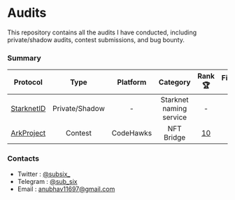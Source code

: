 # Audits
This repository contains all the audits I have conducted, including private/shadow audits, contest submissions, and bug bounty.
### Summary
| Protocol   | Type           | Platform   | Category   | Rank 🏆    | Findings/Report 📄 |
|:----------:|:--------------:|:----------:|:----------:|:----------:|:----------:|
| [StarknetID](https://starknet.id/) | Private/Shadow | - | Starknet naming service | - |  [1L](https://github.com/anubhav11156/Audits/blob/main/Private/Shadow/StarknetID_2024_Subsix.pdf)|
| [ArkProject](https://www.arkproject.dev/) | Contest | CodeHawks | NFT Bridge | [10](https://codehawks.cyfrin.io/c/2024-07-ark-project/results?lt=contest&sc=reward&sj=reward&page=1&t=leaderboard) | [2H](https://github.com/anubhav11156/Audits/blob/main/Contests/ArkProject_August_2024.md) |
### Contacts
- Twitter : [@subsix_](https://x.com/subsix)
- Telegram : [@sub_six](https://t.me/sub_six)
- Email : anubhav11697@gmail.com
